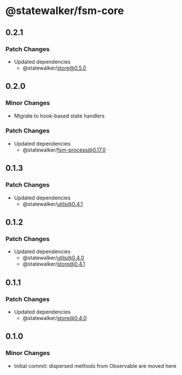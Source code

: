 # @statewalker/fsm-core

## 0.2.1

### Patch Changes

- Updated dependencies
  - @statewalker/store@0.5.0

## 0.2.0

### Minor Changes

- Migrate to hook-based state handlers

### Patch Changes

- Updated dependencies
  - @statewalker/fsm-process@0.17.0

## 0.1.3

### Patch Changes

- Updated dependencies
  - @statewalker/utils@0.4.1

## 0.1.2

### Patch Changes

- Updated dependencies
  - @statewalker/utils@0.4.0
  - @statewalker/store@0.4.1

## 0.1.1

### Patch Changes

- Updated dependencies
  - @statewalker/store@0.4.0

## 0.1.0

### Minor Changes

- Initial commit: dispersed methods from Observable are moved here
